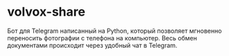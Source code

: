 # volvox-share
Бот для Telegram написанный на Python, который позволяет мгновенно переносить фотографии с телефона на компьютер. Весь обмен документами происходит через удобный чат в Telegram.
